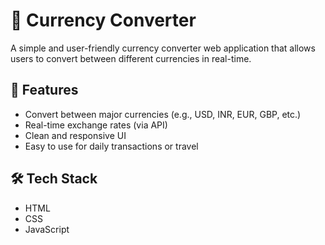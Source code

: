 # 💱 Currency Converter

A simple and user-friendly currency converter web application that allows users to convert between different currencies in real-time.

## 🚀 Features

- Convert between major currencies (e.g., USD, INR, EUR, GBP, etc.)
- Real-time exchange rates (via API)
- Clean and responsive UI
- Easy to use for daily transactions or travel

## 🛠️ Tech Stack

- HTML
- CSS
- JavaScript
